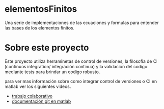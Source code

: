 # elementosFinitos
Una serie de implementaciones de las ecuaciones y formulas para entender las bases de los elementos finitos.

# Sobre este proyecto
Este proyecto utiliza herraminetas de control de versiones, la filosofia de CI (continuos integration/ integración continua) y la validación del codigo mediante tests para brindar un codigo robusto.

para ver mas información sobre como integrar control de versiones o CI en matlab ver los siguientes videos.

* [trabajo colaborativo](https://es.mathworks.com/videos/bulletproofing-collaborative-softwarevelopment-with-matlab-and-simulink-1589347030586.html)
* [documentación git en matlab](https://es.mathworks.com/help/matlab/matlab_prog/set-up-git-source-control.html)